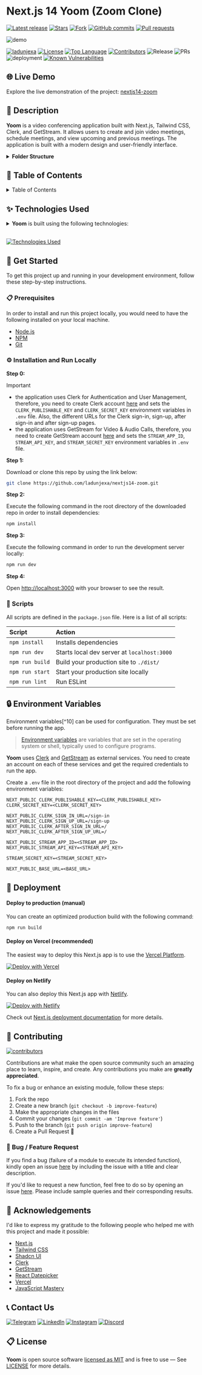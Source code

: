# Next.js 14 Yoom (Zoom Clone)

<!-- GitHub badges -->

[![Latest release](https://img.shields.io/github/v/release/ladunjexa/nextjs14-zoom?label=Latest%20release&style=social)](https://github.com/ladunjexa/nextjs14-zoom/releases/tag/v0.1.0)
[![Stars](https://img.shields.io/github/stars/ladunjexa/nextjs14-zoom?style=social)](https://github.com/ladunjexa/nextjs14-zoom/stargazers)
[![Fork](https://img.shields.io/github/forks/ladunjexa/nextjs14-zoom?style=social)](https://github.com/ladunjexa/nextjs14-zoom/forks)
[![GitHub commits](https://img.shields.io/github/commit-activity/t/ladunjexa/nextjs14-zoom?style=social&logo=github)](https://github.com/ladunjexa/nextjs14-zoom/commits)
[![Pull requests](https://img.shields.io/github/issues-pr/ladunjexa/nextjs14-zoom?style=social&logo=github)](https://github.com/ladunjexa/nextjs14-zoom/pulls)

![demo](https://i.ibb.co/SXB6XpF/317983098-f09a8421-67d3-45ce-b9bc-a791cdc2774b.png)

[![ladunjexa](https://custom-icon-badges.demolab.com/badge/made%20by%20-ladunjexa-556bf2?logo=github&logoColor=white&labelColor=101827)](https://github.com/luadnjexa)
[![License](https://img.shields.io/github/license/ladunjexa/nextjs14-zoom?color=dddddd&labelColor=000000)](https://github.com/ladunjexa/nextjs14-zoom/blob/main/LICENSE)
[![Top Language](https://img.shields.io/github/languages/top/ladunjexa/nextjs14-zoom?logo=github&logoColor=%23007ACC&label=TypeScript)](https://www.typescriptlang.org/)
[![Contributors](https://img.shields.io/github/contributors/ladunjexa/nextjs14-zoom?style=flat&color=orange&label=Contributors)](https://github.com/ladunjexa/nextjs14-zoom/graphs/contributors)
![Release](https://img.shields.io/github/release/ladunjexa/nextjs14-zoom.svg)
![PRs](https://img.shields.io/badge/PRs-welcome-ff69b4.svg?style=shields)
![deployment](https://img.shields.io/github/deployments/ladunjexa/nextjs14-zoom/Production?logo=vercel&label=Website)
[![Known Vulnerabilities](https://snyk.io/test/github/ladunjexa/nextjs14-zoom/badge.svg)](https://snyk.io/test/github/ladunjexa/nextjs14-zoom)

## 🌐 Live Demo

Explore the live demonstration of the project: [nextjs14-zoom](https://nextjs14-zoom.vercel.app/)

## 📝 Description

**Yoom** is a video conferencing application built with Next.js, Tailwind CSS, Clerk, and GetStream.
It allows users to create and join video meetings, schedule meetings, and view upcoming and previous
meetings. The application is built with a modern design and user-friendly interface.

<details><summary><b>Folder Structure</b></summary>

```bash
nextjs14-zoom/
├── app/
│   ├── (auth)/
│   │   ├── sign-in/
│   │   │   └── [[...sign-in]]/
│   │   │       └── page.tsx
│   │   └── sign-up/
│   │       └── [[...sign-up]]/
│   │           └── page.tsx
│   ├── (root)/
│   │   ├── (home)/
│   │   │   ├── layout.tsx
│   │   │   ├── page.tsx
│   │   │   ├── personal-room/
│   │   │   │   └── page.tsx
│   │   │   ├── previous/
│   │   │   │   └── page.tsx
│   │   │   ├── recordings/
│   │   │   │   └── page.tsx
│   │   │   └── upcoming/
│   │   │       └── page.tsx
│   │   ├── layout.tsx
│   │   └── meeting/
│   │       └── [id]/
│   │           └── page.tsx
│   ├── favicon.ico
│   ├── globals.css
│   └── layout.tsx
├── components/
│   ├── home-card.tsx
│   ├── layout/
│   │   ├── mobile-nav.tsx
│   │   ├── navbar.tsx
│   │   └── sidebar.tsx
│   ├── loader.tsx
│   ├── meeting-modal.tsx
│   ├── meeting-room.tsx
│   ├── meeting-setup.tsx
│   ├── meeting-type-list.tsx
│   └── ui/
│       ├── button.tsx
│       ├── dialog.tsx
│       ├── sheet.tsx
│       ├── toast.tsx
│       ├── toaster.tsx
│       └── use-toast.ts
├── constants/
│   └── index.ts
├── hooks/
│   └── use-get-call-by-id.ts
├── lib/
│   └── utils.ts
├── actions/
│   └── stream.actions.ts
├── providers/
│   └── stream-client-provider.tsx
├── public/
│   ├── icons/[[...]].svg
│   ├── images/[[...]].{jpeg,png}
│   ├── next.svg
│   └── vercel.svg
├── .env.local
├── .eslintignore
├── .eslintrc.json
├── .gitignore
├── .prettierignore
├── .prettierrc
├── components.json
├── middleware.ts
├── next-env.d.ts
├── next.config.mjs
├── package-lock.json
├── package.json
├── postcss.config.mjs
├── README.md
├── tailwind.config.ts
└── tsconfig.json
```

</details>

## 📖 Table of Contents

<details><summary>Table of Contents</summary>

- [Live Demo](#-live-demo)
- [Description](#-description)
- [Technologies Used](#-technologies-used)
- [Get Started](#-get-started)
  - [Prerequisites](#-prerequisites)
  - [Installation and Run Locally](#-installation-and-run-locally)
  - [Scripts](#-scripts)
- [Environment Variables](#-environment-variables)
- [Deployment](#-deployment)
  - [Deploy to production (manual)](#-deploy-to-production-manual)
  - [Deploy on Vercel (recommended)](#-deploy-on-vercel-recommended)
  - [Deploy on Netlify](#-deploy-on-netlify)
- [Contributing](#-contributing)
  - [Bug / Feature Request](#-bug--feature-request)
- [Acknowledgements](#-acknowledgements)
- [Contact Us](#-contact-us)
- [License](#-license)

</details>

## ✨ Technologies Used

<details><summary><b>Yoom</b> is built using the following technologies:</summary>

- [TypeScript](https://www.typescriptlang.org/): TypeScript is a typed superset of JavaScript that
  compiles to plain JavaScript.
- [Next.js](https://nextjs.org/): Next.js is a React framework for building server-side rendered and
  statically generated web applications.
- [Tailwind CSS](https://tailwindcss.com/): Tailwind CSS is a utility-first CSS framework for
  rapidly building custom user interfaces.
- [ESLint](https://eslint.org/): ESLint is a static code analysis tool for identifying problematic
  patterns found in JavaScript code.
- [Prettier](https://prettier.io/): Prettier is an opinionated code formatter.
- [Clerk](https://clerk.dev/): Clerk is a developer-first authentication API that handles all the
  logic for user sign up, sign in, and more.
- [Shadcn-UI](https://ui.shadcn.com/): Shadcn UI is a React UI library that helps developers rapidly
  build modern web applications.
- [React Datepicker](https://reactdatepicker.com/): React Datepicker is a simple and reusable
  datepicker component for React.
- [Vercel](https://vercel.com/): Vercel is a cloud platform for frontend developers, providing the
  frameworks, workflows, and infrastructure to build a faster, more personalized Web.

</details><br/>

[![Technologies Used](https://skillicons.dev/icons?i=ts,nextjs,tailwind,vercel)](https://skillicons.dev)

## 🧰 Get Started

To get this project up and running in your development environment, follow these step-by-step
instructions.

### 📋 Prerequisites

In order to install and run this project locally, you would need to have the following installed on
your local machine.

- [Node.js](https://nodejs.org/en/)
- [NPM](https://www.npmjs.com/get-npm)
- [Git](https://git-scm.com/downloads)

### ⚙️ Installation and Run Locally

**Step 0:**

> [!IMPORTANT]
>
> - the application uses Clerk for Authentication and User Management, therefore, you need to create
>   Clerk account [here](https://clerk.dev/) and sets the `CLERK_PUBLISHABLE_KEY` and
>   `CLERK_SECRET_KEY` environment variables in `.env` file. Also, the different URLs for the Clerk
>   sign-in, sign-up, after sign-in and after sign-up pages.
> - the application uses GetStream for Video & Audio Calls, therefore, you need to create GetStream
>   account [here](https://getstream.io/) and sets the `STREAM_APP_ID`, `STREAM_API_KEY`, and
>   `STREAM_SECRET_KEY` environment variables in `.env` file.

**Step 1:**

Download or clone this repo by using the link below:

```bash
git clone https://github.com/ladunjexa/nextjs14-zoom.git
```

**Step 2:**

Execute the following command in the root directory of the downloaded repo in order to install
dependencies:

```bash
npm install
```

**Step 3:**

Execute the following command in order to run the development server locally:

```bash
npm run dev
```

**Step 4:**

Open [http://localhost:3000](http://localhost:3000) with your browser to see the result.

### 📜 Scripts

All scripts are defined in the `package.json` file. Here is a list of all scripts:

| Script          | Action                                      |
| :-------------- | :------------------------------------------ |
| `npm install`   | Installs dependencies                       |
| `npm run dev`   | Starts local dev server at `localhost:3000` |
| `npm run build` | Build your production site to `./dist/`     |
| `npm run start` | Start your production site locally          |
| `npm run lint`  | Run ESLint                                  |

## 🔒 Environment Variables

Environment variables[^10] can be used for configuration. They must be set before running the app.

> [Environment variables](https://en.wikipedia.org/wiki/Environment_variable) are variables that are
> set in the operating system or shell, typically used to configure programs.

**Yoom** uses [Clerk](https://clerk.com) and [GetStream](https://getstream.io) as external services.
You need to create an account on each of these services and get the required credentials to run the
app.

Create a `.env` file in the root directory of the project and add the following environment
variables:

```env
NEXT_PUBLIC_CLERK_PUBLISHABLE_KEY=<CLERK_PUBLISHABLE_KEY>
CLERK_SECRET_KEY=<CLERK_SECRET_KEY>

NEXT_PUBLIC_CLERK_SIGN_IN_URL=/sign-in
NEXT_PUBLIC_CLERK_SIGN_UP_URL=/sign-up
NEXT_PUBLIC_CLERK_AFTER_SIGN_IN_URL=/
NEXT_PUBLIC_CLERK_AFTER_SIGN_UP_URL=/

NEXT_PUBLIC_STREAM_APP_ID=<STREAM_APP_ID>
NEXT_PUBLIC_STREAM_API_KEY=<STREAM_API_KEY>

STREAM_SECRET_KEY=<STREAM_SECRET_KEY>

NEXT_PUBLIC_BASE_URL=<BASE_URL>
```

## 🚀 Deployment

#### Deploy to production (manual)

You can create an optimized production build with the following command:

```bash
npm run build
```

#### Deploy on Vercel (recommended)

The easiest way to deploy this Next.js app is to use the
[Vercel Platform](https://vercel.com/new?utm_medium=default-template&filter=next.js&utm_source=create-next-app&utm_campaign=create-next-app-readme).

[![Deploy with Vercel](https://vercel.com/button)](https://vercel.com/new/clone?repository-url=https%3A%2F%2Fgithub.com%2Fladunjexa%2Fnextjs14-zoom)

#### Deploy on Netlify

You can also deploy this Next.js app with [Netlify](https://www.netlify.com/).

[![Deploy with Netlify](https://www.netlify.com/img/deploy/button.svg)](https://app.netlify.com/start/deploy?repository=https://github.com/ladunjexa/nextjs14-zoom)

Check out [Next.js deployment documentation](https://nextjs.org/docs/deployment) for more details.

## 🔧 Contributing

[![contributors](https://contrib.rocks/image?repo=ladunjexa/nextjs14-zoom)](https://github.com/ladunjexa/nextjs14-zoom/graphs/contributors)

Contributions are what make the open source community such an amazing place to learn, inspire, and
create. Any contributions you make are **greatly appreciated**.

To fix a bug or enhance an existing module, follow these steps:

1. Fork the repo
2. Create a new branch (`git checkout -b improve-feature`)
3. Make the appropriate changes in the files
4. Commit your changes (`git commit -am 'Improve feature'`)
5. Push to the branch (`git push origin improve-feature`)
6. Create a Pull Request 🎉

### 📩 Bug / Feature Request

If you find a bug (failure of a module to execute its intended function), kindly open an issue
[here](https://github.com/ladunjexa/nextjs14-zoom/issues/new) by including the issue with a title
and clear description.

If you'd like to request a new function, feel free to do so by opening an issue
[here](https://github.com/ladunjexa/nextjs14-zoom/issues/new). Please include sample queries and
their corresponding results.

## 💎 Acknowledgements

I'd like to express my gratitude to the following people who helped me with this project and made it
possible:

- [Next.js](https://nextjs.org/)
- [Tailwind CSS](https://tailwindcss.com/)
- [Shadcn UI](https://ui.shadcn.com/)
- [Clerk](https://clerk.dev/)
- [GetStream](https://getstream.io/)
- [React Datepicker](https://reactdatepicker.com/)
- [Vercel](https://vercel.com/)
- [JavaScript Mastery](https://www.jsmastery.pro/)

## 📞 Contact Us

[![Telegram](https://img.shields.io/badge/Telegram-@ladunjexa-2CA5E0?style=social&logo=telegram&logoColor=000000)](https://t.me/ladunjexa)
[![LinkedIn](https://img.shields.io/badge/LinkedIn-ladunjexa-blue?style=flat&logo=linkedin&logoColor=b0c0c0&labelColor=363D44)](https://www.linkedin.com/in/lironabutbul)
[![Instagram](https://img.shields.io/badge/Instagram-ladunjexa-grey?style=flat&logo=instagram&logoColor=b0c0c0&labelColor=8134af)](https://www.instagram.com/ladunjexa)
[![Discord](https://img.shields.io/badge/Discord-ladunjexa-7289da?style=flat&logo=discord&logoColor=b0c0c0&labelColor=2c2f33)](https://discord.com/users/827996364331810816)

<!-- [![Twitter](https://img.shields.io/twitter/follow/ladunjexa.svg?style=social)](https://twitter.com/intent/follow?screen_name=ladunjexa) -->

## 📋 License

**Yoom** is open source software [licensed as MIT](https://opensource.org/license/mit/) and is free
to use — See [LICENSE](https://github.com/ladunjexa/nextjs14-zoom/blob/main/LICENSE) for more
details.
